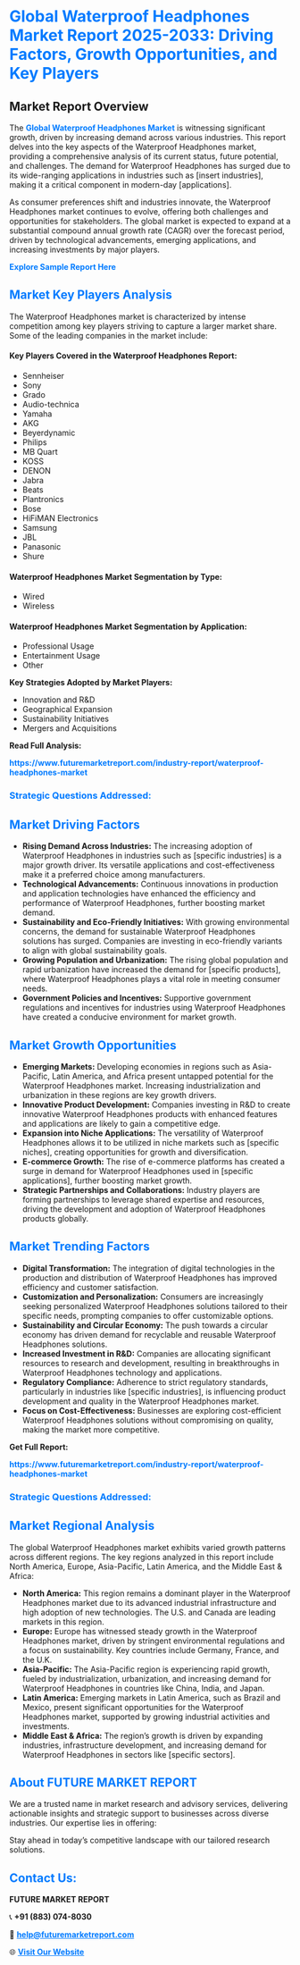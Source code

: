 <h1 style="color: #007BFF;">Global Waterproof Headphones Market Report 2025-2033: Driving Factors, Growth Opportunities, and Key Players</h1>

<section id="overview">
<h2>Market Report Overview</h2>
<p>The <a href="https://www.futuremarketreport.com/industry-report/waterproof-headphones-market" style="color: #007BFF; text-decoration: none;"><strong>Global Waterproof Headphones Market</strong></a> is witnessing significant growth, driven by increasing demand across various industries. This report delves into the key aspects of the Waterproof Headphones market, providing a comprehensive analysis of its current status, future potential, and challenges. The demand for Waterproof Headphones has surged due to its wide-ranging applications in industries such as [insert industries], making it a critical component in modern-day [applications].</p>
<p>As consumer preferences shift and industries innovate, the Waterproof Headphones market continues to evolve, offering both challenges and opportunities for stakeholders. The global market is expected to expand at a substantial compound annual growth rate (CAGR) over the forecast period, driven by technological advancements, emerging applications, and increasing investments by major players.</p>
</section>

<section id="overview">
<p><a href="https://www.futuremarketreport.com/request-sample/reportId=83474" style="color: #007BFF; text-decoration: none;"><strong>Explore Sample Report Here</strong></a></p>
</section>

<section id="key-players">
<h2 style="color: #007BFF;">Market Key Players Analysis</h2>
<p>The Waterproof Headphones market is characterized by intense competition among key players striving to capture a larger market share. Some of the leading companies in the market include:</p>
<h4>Key Players Covered in the Waterproof Headphones Report:</h4>
<ul><li>Sennheiser</li><li>Sony</li><li>Grado</li><li>Audio-technica</li><li>Yamaha</li><li>AKG</li><li>Beyerdynamic</li><li>Philips</li><li>MB Quart</li><li>KOSS</li><li>DENON</li><li>Jabra</li><li>Beats</li><li>Plantronics</li><li>Bose</li><li>HiFiMAN Electronics</li><li>Samsung</li><li>JBL</li><li>Panasonic</li><li>Shure</li></ul>
<h4>Waterproof Headphones Market Segmentation by Type:</h4>
<ul><li>Wired</li><li>Wireless</li></ul>

<h4>Waterproof Headphones Market Segmentation by Application:</h4>
<ul><li>Professional Usage</li><li>Entertainment Usage</li><li>Other</li></ul>
<p><strong>Key Strategies Adopted by Market Players:</strong></p>
<ul>
<li>Innovation and R&D</li>
<li>Geographical Expansion</li>
<li>Sustainability Initiatives</li>
<li>Mergers and Acquisitions</li>
</ul>
</section>

<section>
<p><strong>Read Full Analysis: </strong></p><a href="https://www.futuremarketreport.com/industry-report/waterproof-headphones-market" style="color: #007BFF; text-decoration: none;"><strong>https://www.futuremarketreport.com/industry-report/waterproof-headphones-market</strong></a>
<h3 style="color: #007BFF;">Strategic Questions Addressed:</h3>
</section>

<section id="driving-factors">
<h2 style="color: #007BFF;">Market Driving Factors</h2>
<ul>
<li><strong>Rising Demand Across Industries:</strong> The increasing adoption of Waterproof Headphones in industries such as [specific industries] is a major growth driver. Its versatile applications and cost-effectiveness make it a preferred choice among manufacturers.</li>
<li><strong>Technological Advancements:</strong> Continuous innovations in production and application technologies have enhanced the efficiency and performance of Waterproof Headphones, further boosting market demand.</li>
<li><strong>Sustainability and Eco-Friendly Initiatives:</strong> With growing environmental concerns, the demand for sustainable Waterproof Headphones solutions has surged. Companies are investing in eco-friendly variants to align with global sustainability goals.</li>
<li><strong>Growing Population and Urbanization:</strong> The rising global population and rapid urbanization have increased the demand for [specific products], where Waterproof Headphones plays a vital role in meeting consumer needs.</li>
<li><strong>Government Policies and Incentives:</strong> Supportive government regulations and incentives for industries using Waterproof Headphones have created a conducive environment for market growth.</li>
</ul>
</section>

<section id="growth-opportunities">
<h2 style="color: #007BFF;">Market Growth Opportunities</h2>
<ul>
<li><strong>Emerging Markets:</strong> Developing economies in regions such as Asia-Pacific, Latin America, and Africa present untapped potential for the Waterproof Headphones market. Increasing industrialization and urbanization in these regions are key growth drivers.</li>
<li><strong>Innovative Product Development:</strong> Companies investing in R&D to create innovative Waterproof Headphones products with enhanced features and applications are likely to gain a competitive edge.</li>
<li><strong>Expansion into Niche Applications:</strong> The versatility of Waterproof Headphones allows it to be utilized in niche markets such as [specific niches], creating opportunities for growth and diversification.</li>
<li><strong>E-commerce Growth:</strong> The rise of e-commerce platforms has created a surge in demand for Waterproof Headphones used in [specific applications], further boosting market growth.</li>
<li><strong>Strategic Partnerships and Collaborations:</strong> Industry players are forming partnerships to leverage shared expertise and resources, driving the development and adoption of Waterproof Headphones products globally.</li>
</ul>
</section>

<section id="trending-factors">
<h2 style="color: #007BFF;">Market Trending Factors</h2>
<ul>
<li><strong>Digital Transformation:</strong> The integration of digital technologies in the production and distribution of Waterproof Headphones has improved efficiency and customer satisfaction.</li>
<li><strong>Customization and Personalization:</strong> Consumers are increasingly seeking personalized Waterproof Headphones solutions tailored to their specific needs, prompting companies to offer customizable options.</li>
<li><strong>Sustainability and Circular Economy:</strong> The push towards a circular economy has driven demand for recyclable and reusable Waterproof Headphones solutions.</li>
<li><strong>Increased Investment in R&D:</strong> Companies are allocating significant resources to research and development, resulting in breakthroughs in Waterproof Headphones technology and applications.</li>
<li><strong>Regulatory Compliance:</strong> Adherence to strict regulatory standards, particularly in industries like [specific industries], is influencing product development and quality in the Waterproof Headphones market.</li>
<li><strong>Focus on Cost-Effectiveness:</strong> Businesses are exploring cost-efficient Waterproof Headphones solutions without compromising on quality, making the market more competitive.</li>
</ul>
</section>

<section>
<p><strong>Get Full Report: </strong></p><a href="https://www.futuremarketreport.com/industry-report/waterproof-headphones-market" style="color: #007BFF; text-decoration: none;"><strong>https://www.futuremarketreport.com/industry-report/waterproof-headphones-market</strong></a>
<h3 style="color: #007BFF;">Strategic Questions Addressed:</h3>
</section>


<section id="regional-analysis">
<h2 style="color: #007BFF;">Market Regional Analysis</h2>
<p>The global Waterproof Headphones market exhibits varied growth patterns across different regions. The key regions analyzed in this report include North America, Europe, Asia-Pacific, Latin America, and the Middle East & Africa:</p>
<ul>
<li><strong>North America:</strong> This region remains a dominant player in the Waterproof Headphones market due to its advanced industrial infrastructure and high adoption of new technologies. The U.S. and Canada are leading markets in this region.</li>
<li><strong>Europe:</strong> Europe has witnessed steady growth in the Waterproof Headphones market, driven by stringent environmental regulations and a focus on sustainability. Key countries include Germany, France, and the U.K.</li>
<li><strong>Asia-Pacific:</strong> The Asia-Pacific region is experiencing rapid growth, fueled by industrialization, urbanization, and increasing demand for Waterproof Headphones in countries like China, India, and Japan.</li>
<li><strong>Latin America:</strong> Emerging markets in Latin America, such as Brazil and Mexico, present significant opportunities for the Waterproof Headphones market, supported by growing industrial activities and investments.</li>
<li><strong>Middle East & Africa:</strong> The region’s growth is driven by expanding industries, infrastructure development, and increasing demand for Waterproof Headphones in sectors like [specific sectors].</li>
</ul>
</section>

<footer>
<h2 style="color: #007BFF;">About FUTURE MARKET REPORT</h2>
<p>We are a trusted name in market research and advisory services, delivering actionable insights and strategic support to businesses across diverse industries. Our expertise lies in offering:</p>

<p>Stay ahead in today’s competitive landscape with our tailored research solutions.</p>

<h2 style="color: #007BFF;">Contact Us:</h2>
<p><strong>FUTURE MARKET REPORT</strong></p>
<p>📞 <strong>+91 (883) 074-8030</strong></p>
<p>📧 <strong><a href="mailto:help@futuremarketreport.com" style="color: #007BFF;">help@futuremarketreport.com</a></strong></p>
<p>🌐 <strong><a href="https://www.futuremarketreport.com/" style="color: #007BFF;">Visit Our Website</a></strong></p>
</footer>